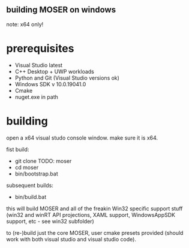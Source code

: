 ## building MOSER on windows

note: x64 only!

# prerequisites

- Visual Studio latest
- C++ Desktop + UWP workloads
- Python and Git (Visual Studio versions ok)
- Windows SDK v 10.0.19041.0 
- Cmake
- nuget.exe in path

# building

open a x64 visual studo console window. make sure it is x64.

fist build:

- git clone TODO: moser
- cd moser
- bin/bootstrap.bat

subsequent builds:

- bin/build.bat

this will build MOSER and all of the freakin Win32 specific support stuff (win32 and winRT API projections, XAML support, WindowsAppSDK support, etc - see win32 subfolder)

to (re-)build just the core MOSER, user cmake presets provided (should work with both visual studio and visual studio code).
 